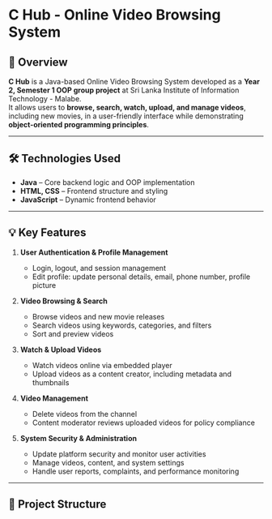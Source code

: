 # C Hub - Online Video Browsing System

## 📌 Overview
**C Hub** is a Java-based Online Video Browsing System developed as a **Year 2, Semester 1 OOP group project** at Sri Lanka Institute of Information Technology - Malabe.  
It allows users to **browse, search, watch, upload, and manage videos**, including new movies, in a user-friendly interface while demonstrating **object-oriented programming principles**.

---

## 🛠 Technologies Used
- **Java** – Core backend logic and OOP implementation  
- **HTML, CSS** – Frontend structure and styling  
- **JavaScript** – Dynamic frontend behavior  

---

## 💡 Key Features
1. **User Authentication & Profile Management**
   - Login, logout, and session management  
   - Edit profile: update personal details, email, phone number, profile picture  

2. **Video Browsing & Search**
   - Browse videos and new movie releases  
   - Search videos using keywords, categories, and filters  
   - Sort and preview videos  

3. **Watch & Upload Videos**
   - Watch videos online via embedded player  
   - Upload videos as a content creator, including metadata and thumbnails  

4. **Video Management**
   - Delete videos from the channel  
   - Content moderator reviews uploaded videos for policy compliance  

5. **System Security & Administration**
   - Update platform security and monitor user activities  
   - Manage videos, content, and system settings  
   - Handle user reports, complaints, and performance monitoring  

---

## 📂 Project Structure
